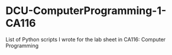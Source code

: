 # DCU-ComputerProgramming-1-CA116
List of Python scripts I wrote for the lab sheet in CA116: Computer Programming
